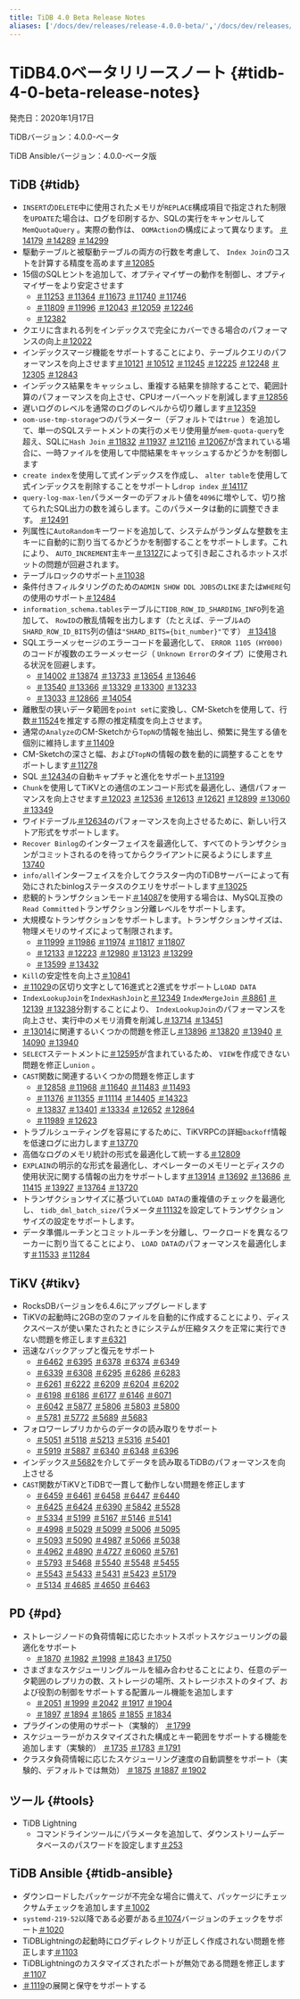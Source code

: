 ```yaml
---
title: TiDB 4.0 Beta Release Notes
aliases: ['/docs/dev/releases/release-4.0.0-beta/','/docs/dev/releases/4.0.0-beta/']
---
```


# TiDB4.0ベータリリースノート {#tidb-4-0-beta-release-notes}

発売日：2020年1月17日

TiDBバージョン：4.0.0-ベータ

TiDB Ansibleバージョン：4.0.0-ベータ版

## TiDB {#tidb}

-   `INSERT`の`DELETE`中に使用されたメモリが`REPLACE`構成項目で指定された制限を`UPDATE`た場合は、ログを印刷するか、SQLの実行をキャンセルして`MemQuotaQuery` 。実際の動作は、 `OOMAction`の構成によって異なります。 [＃14179](https://github.com/pingcap/tidb/pull/14179) [＃14289](https://github.com/pingcap/tidb/pull/14289) [＃14299](https://github.com/pingcap/tidb/pull/14299)
-   駆動テーブルと被駆動テーブルの両方の行数を考慮して、 `Index Join`のコストを計算する精度を高めます[＃12085](https://github.com/pingcap/tidb/pull/12085)
-   15個のSQLヒントを追加して、オプティマイザーの動作を制御し、オプティマイザーをより安定させます
    -   [＃11253](https://github.com/pingcap/tidb/pull/11253) [＃11364](https://github.com/pingcap/tidb/pull/11364) [＃11673](https://github.com/pingcap/tidb/pull/11673) [＃11740](https://github.com/pingcap/tidb/pull/11740) [＃11746](https://github.com/pingcap/tidb/pull/11746)
    -   [＃11809](https://github.com/pingcap/tidb/pull/11809) [＃11996](https://github.com/pingcap/tidb/pull/11996) [＃12043](https://github.com/pingcap/tidb/pull/12043) [＃12059](https://github.com/pingcap/tidb/pull/12059) [＃12246](https://github.com/pingcap/tidb/pull/12246)
    -   [＃12382](https://github.com/pingcap/tidb/pull/12382)
-   クエリに含まれる列をインデックスで完全にカバーできる場合のパフォーマンスの向上[＃12022](https://github.com/pingcap/tidb/pull/12022)
-   インデックスマージ機能をサポートすることにより、テーブルクエリのパフォーマンスを向上させます[＃10121](https://github.com/pingcap/tidb/pull/10121) [＃10512](https://github.com/pingcap/tidb/pull/10512) [＃11245](https://github.com/pingcap/tidb/pull/11245) [＃12225](https://github.com/pingcap/tidb/pull/12225) [＃12248](https://github.com/pingcap/tidb/pull/12248) [＃12305](https://github.com/pingcap/tidb/pull/12305) [＃12843](https://github.com/pingcap/tidb/pull/12843)
-   インデックス結果をキャッシュし、重複する結果を排除することで、範囲計算のパフォーマンスを向上させ、CPUオーバーヘッドを削減します[＃12856](https://github.com/pingcap/tidb/pull/12856)
-   遅いログのレベルを通常のログのレベルから切り離します[＃12359](https://github.com/pingcap/tidb/pull/12359)
-   `oom-use-tmp-storage`つのパラメーター（デフォルトでは`true` ）を追加して、単一のSQLステートメントの実行のメモリ使用量が`mem-quota-query`を超え、SQLに`Hash Join` [＃11832](https://github.com/pingcap/tidb/pull/11832) [＃11937](https://github.com/pingcap/tidb/pull/11937) [＃12116](https://github.com/pingcap/tidb/pull/12116) [＃12067](https://github.com/pingcap/tidb/pull/12067)が含まれている場合に、一時ファイルを使用して中間結果をキャッシュするかどうかを制御します
-   `create index`を使用して式インデックスを作成し、 `alter table`を使用して式インデックスを削除することをサポートし`drop index` [＃14117](https://github.com/pingcap/tidb/pull/14117)
-   `query-log-max-len`パラメーターのデフォルト値を`4096`に増やして、切り捨てられたSQL出力の数を減らします。このパラメータは動的に調整できます。 [＃12491](https://github.com/pingcap/tidb/pull/12491)
-   列属性に`AutoRandom`キーワードを追加して、システムがランダムな整数を主キーに自動的に割り当てるかどうかを制御することをサポートします。これにより、 `AUTO_INCREMENT`主キー[＃13127](https://github.com/pingcap/tidb/pull/13127)によって引き起こされるホットスポットの問題が回避されます。
-   テーブルロックのサポート[＃11038](https://github.com/pingcap/tidb/pull/11038)
-   条件付きフィルタリングのための`ADMIN SHOW DDL JOBS`の`LIKE`または`WHERE`句の使用のサポート[＃12484](https://github.com/pingcap/tidb/pull/12484)
-   `information_schema.tables`テーブルに`TIDB_ROW_ID_SHARDING_INFO`列を追加して、 `RowID`の散乱情報を出力します（たとえば、テーブル`A`の`SHARD_ROW_ID_BITS`列の値は`"SHARD_BITS={bit_number}"`です） [＃13418](https://github.com/pingcap/tidb/pull/13418)
-   SQLエラーメッセージのエラーコードを最適化して、 `ERROR 1105 (HY000)`のコードが複数のエラーメッセージ（ `Unknown Error`のタイプ）に使用される状況を回避します。
    -   [＃14002](https://github.com/pingcap/tidb/pull/14002) [＃13874](https://github.com/pingcap/tidb/pull/13874) [＃13733](https://github.com/pingcap/tidb/pull/13733) [＃13654](https://github.com/pingcap/tidb/pull/13654) [＃13646](https://github.com/pingcap/tidb/pull/13646)
    -   [＃13540](https://github.com/pingcap/tidb/pull/13540) [＃13366](https://github.com/pingcap/tidb/pull/13366) [＃13329](https://github.com/pingcap/tidb/pull/13329) [＃13300](https://github.com/pingcap/tidb/pull/13300) [＃13233](https://github.com/pingcap/tidb/pull/13233)
    -   [＃13033](https://github.com/pingcap/tidb/pull/13033) [＃12866](https://github.com/pingcap/tidb/pull/12866) [＃14054](https://github.com/pingcap/tidb/pull/14054)
-   離散型の狭いデータ範囲を`point set`に変換し、CM-Sketchを使用して、行数[＃11524](https://github.com/pingcap/tidb/pull/11524)を推定する際の推定精度を向上させます。
-   通常の`Analyze`のCM-Sketchから`TopN`の情報を抽出し、頻繁に発生する値を個別に維持します[＃11409](https://github.com/pingcap/tidb/pull/11409)
-   CM-Sketchの深さと幅、および`TopN`の情報の数を動的に調整することをサポートします[＃11278](https://github.com/pingcap/tidb/pull/11278)
-   SQL [＃12434](https://github.com/pingcap/tidb/pull/12434)の自動キャプチャと進化をサポート[＃13199](https://github.com/pingcap/tidb/pull/13199)
-   `Chunk`を使用してTiKVとの通信のエンコード形式を最適化し、通信パフォーマンスを向上させます[＃12023](https://github.com/pingcap/tidb/pull/12023) [＃12536](https://github.com/pingcap/tidb/pull/12536) [＃12613](https://github.com/pingcap/tidb/pull/12613) [＃12621](https://github.com/pingcap/tidb/pull/12621) [＃12899](https://github.com/pingcap/tidb/pull/12899) [＃13060](https://github.com/pingcap/tidb/pull/13060) [＃13349](https://github.com/pingcap/tidb/pull/13349)
-   ワイドテーブル[＃12634](https://github.com/pingcap/tidb/pull/12634)のパフォーマンスを向上させるために、新しい行ストア形式をサポートします。
-   `Recover Binlog`のインターフェイスを最適化して、すべてのトランザクションがコミットされるのを待ってからクライアントに戻るようにします[＃13740](https://github.com/pingcap/tidb/pull/13740)
-   `info/all`インターフェイスを介してクラスター内のTiDBサーバーによって有効にされたbinlogステータスのクエリをサポートします[＃13025](https://github.com/pingcap/tidb/pull/13025)
-   悲観的トランザクションモード[＃14087](https://github.com/pingcap/tidb/pull/14087)を使用する場合は、MySQL互換の`Read Committed`トランザクション分離レベルをサポートします。
-   大規模なトランザクションをサポートします。トランザクションサイズは、物理メモリのサイズによって制限されます。
    -   [＃11999](https://github.com/pingcap/tidb/pull/11999) [＃11986](https://github.com/pingcap/tidb/pull/11986) [＃11974](https://github.com/pingcap/tidb/pull/11974) [＃11817](https://github.com/pingcap/tidb/pull/11817) [＃11807](https://github.com/pingcap/tidb/pull/11807)
    -   [＃12133](https://github.com/pingcap/tidb/pull/12133) [＃12223](https://github.com/pingcap/tidb/pull/12223) [＃12980](https://github.com/pingcap/tidb/pull/12980) [＃13123](https://github.com/pingcap/tidb/pull/13123) [＃13299](https://github.com/pingcap/tidb/pull/13299)
    -   [＃13599](https://github.com/pingcap/tidb/pull/13599) [＃13432](https://github.com/pingcap/tidb/pull/13432)
-   `Kill`の安定性を向上さ[＃10841](https://github.com/pingcap/tidb/pull/10841)
-   [＃11029](https://github.com/pingcap/tidb/pull/11029)の区切り文字として16進式と2進式をサポートし`LOAD DATA`
-   `IndexLookupJoin`を`IndexHashJoin`と[＃12349](https://github.com/pingcap/tidb/pull/12349) `IndexMergeJoin` [＃8861](https://github.com/pingcap/tidb/pull/8861) [＃12139](https://github.com/pingcap/tidb/pull/12139) [＃13238](https://github.com/pingcap/tidb/pull/13238)分割することにより、 `IndexLookupJoin`のパフォーマンスを向上させ、実行中のメモリ消費を削減し[＃13714](https://github.com/pingcap/tidb/pull/13714) [＃13451](https://github.com/pingcap/tidb/pull/13451)
-   [＃13014](https://github.com/pingcap/tidb/pull/13014)に関連するいくつかの問題を修正し[＃13896](https://github.com/pingcap/tidb/pull/13896) [＃13820](https://github.com/pingcap/tidb/pull/13820) [＃13940](https://github.com/pingcap/tidb/pull/13940) [＃14090](https://github.com/pingcap/tidb/pull/14090) [＃13940](https://github.com/pingcap/tidb/pull/13940)
-   `SELECT`ステートメントに[＃12595](https://github.com/pingcap/tidb/pull/12595)が含まれているため、 `VIEW`を作成できない問題を修正し`union` 。
-   `CAST`関数に関連するいくつかの問題を修正します
    -   [＃12858](https://github.com/pingcap/tidb/pull/12858) [＃11968](https://github.com/pingcap/tidb/pull/11968) [＃11640](https://github.com/pingcap/tidb/pull/11640) [＃11483](https://github.com/pingcap/tidb/pull/11483) [＃11493](https://github.com/pingcap/tidb/pull/11493)
    -   [＃11376](https://github.com/pingcap/tidb/pull/11376) [＃11355](https://github.com/pingcap/tidb/pull/11355) [＃11114](https://github.com/pingcap/tidb/pull/11114) [＃14405](https://github.com/pingcap/tidb/pull/14405) [＃14323](https://github.com/pingcap/tidb/pull/14323)
    -   [＃13837](https://github.com/pingcap/tidb/pull/13837) [＃13401](https://github.com/pingcap/tidb/pull/13401) [＃13334](https://github.com/pingcap/tidb/pull/13334) [＃12652](https://github.com/pingcap/tidb/pull/12652) [＃12864](https://github.com/pingcap/tidb/pull/12864)
    -   [＃11989](https://github.com/pingcap/tidb/pull/11989) [＃12623](https://github.com/pingcap/tidb/pull/12623)
-   トラブルシューティングを容易にするために、TiKVRPCの詳細`backoff`情報を低速ログに出力します[＃13770](https://github.com/pingcap/tidb/pull/13770)
-   高価なログのメモリ統計の形式を最適化して統一する[＃12809](https://github.com/pingcap/tidb/pull/12809)
-   `EXPLAIN`の明示的な形式を最適化し、オペレーターのメモリーとディスクの使用状況に関する情報の出力をサポートします[＃13914](https://github.com/pingcap/tidb/pull/13914) [＃13692](https://github.com/pingcap/tidb/pull/13692) [＃13686](https://github.com/pingcap/tidb/pull/13686) [＃11415](https://github.com/pingcap/tidb/pull/11415) [＃13927](https://github.com/pingcap/tidb/pull/13927) [＃13764](https://github.com/pingcap/tidb/pull/13764) [＃13720](https://github.com/pingcap/tidb/pull/13720)
-   トランザクションサイズに基づいて`LOAD DATA`の重複値のチェックを最適化し、 `tidb_dml_batch_size`パラメータ[＃11132](https://github.com/pingcap/tidb/pull/11132)を設定してトランザクションサイズの設定をサポートします。
-   データ準備ルーチンとコミットルーチンを分離し、ワークロードを異なるワーカーに割り当てることにより、 `LOAD DATA`のパフォーマンスを最適化します[＃11533](https://github.com/pingcap/tidb/pull/11533) [＃11284](https://github.com/pingcap/tidb/pull/11284)

## TiKV {#tikv}

-   RocksDBバージョンを6.4.6にアップグレードします
-   TiKVの起動時に2GBの空のファイルを自動的に作成することにより、ディスクスペースが使い果たされたときにシステムが圧縮タスクを正常に実行できない問題を修正します[＃6321](https://github.com/tikv/tikv/pull/6321)
-   迅速なバックアップと復元をサポート
    -   [＃6462](https://github.com/tikv/tikv/pull/6462) [＃6395](https://github.com/tikv/tikv/pull/6395) [＃6378](https://github.com/tikv/tikv/pull/6378) [＃6374](https://github.com/tikv/tikv/pull/6374) [＃6349](https://github.com/tikv/tikv/pull/6349)
    -   [＃6339](https://github.com/tikv/tikv/pull/6339) [＃6308](https://github.com/tikv/tikv/pull/6308) [＃6295](https://github.com/tikv/tikv/pull/6295) [＃6286](https://github.com/tikv/tikv/pull/6286) [＃6283](https://github.com/tikv/tikv/pull/6283)
    -   [＃6261](https://github.com/tikv/tikv/pull/6261) [＃6222](https://github.com/tikv/tikv/pull/6222) [＃6209](https://github.com/tikv/tikv/pull/6209) [＃6204](https://github.com/tikv/tikv/pull/6204) [＃6202](https://github.com/tikv/tikv/pull/6202)
    -   [＃6198](https://github.com/tikv/tikv/pull/6198) [＃6186](https://github.com/tikv/tikv/pull/6186) [＃6177](https://github.com/tikv/tikv/pull/6177) [＃6146](https://github.com/tikv/tikv/pull/6146) [＃6071](https://github.com/tikv/tikv/pull/6071)
    -   [＃6042](https://github.com/tikv/tikv/pull/6042) [＃5877](https://github.com/tikv/tikv/pull/5877) [＃5806](https://github.com/tikv/tikv/pull/5806) [＃5803](https://github.com/tikv/tikv/pull/5803) [＃5800](https://github.com/tikv/tikv/pull/5800)
    -   [＃5781](https://github.com/tikv/tikv/pull/5781) [＃5772](https://github.com/tikv/tikv/pull/5772) [＃5689](https://github.com/tikv/tikv/pull/5689) [＃5683](https://github.com/tikv/tikv/pull/5683)
-   フォロワーレプリカからのデータの読み取りをサポート
    -   [＃5051](https://github.com/tikv/tikv/pull/5051) [＃5118](https://github.com/tikv/tikv/pull/5118) [＃5213](https://github.com/tikv/tikv/pull/5213) [＃5316](https://github.com/tikv/tikv/pull/5316) [＃5401](https://github.com/tikv/tikv/pull/5401)
    -   [＃5919](https://github.com/tikv/tikv/pull/5919) [＃5887](https://github.com/tikv/tikv/pull/5887) [＃6340](https://github.com/tikv/tikv/pull/6340) [＃6348](https://github.com/tikv/tikv/pull/6348) [＃6396](https://github.com/tikv/tikv/pull/6396)
-   インデックス[＃5682](https://github.com/tikv/tikv/pull/5682)を介してデータを読み取るTiDBのパフォーマンスを向上させる
-   `CAST`関数がTiKVとTiDBで一貫して動作しない問題を修正します
    -   [＃6459](https://github.com/tikv/tikv/pull/6459) [＃6461](https://github.com/tikv/tikv/pull/6461) [＃6458](https://github.com/tikv/tikv/pull/6458) [＃6447](https://github.com/tikv/tikv/pull/6447) [＃6440](https://github.com/tikv/tikv/pull/6440)
    -   [＃6425](https://github.com/tikv/tikv/pull/6425) [＃6424](https://github.com/tikv/tikv/pull/6424) [＃6390](https://github.com/tikv/tikv/pull/6390) [＃5842](https://github.com/tikv/tikv/pull/5842) [＃5528](https://github.com/tikv/tikv/pull/5528)
    -   [＃5334](https://github.com/tikv/tikv/pull/5334) [＃5199](https://github.com/tikv/tikv/pull/5199) [＃5167](https://github.com/tikv/tikv/pull/5167) [＃5146](https://github.com/tikv/tikv/pull/5146) [＃5141](https://github.com/tikv/tikv/pull/5141)
    -   [＃4998](https://github.com/tikv/tikv/pull/4998) [＃5029](https://github.com/tikv/tikv/pull/5029) [＃5099](https://github.com/tikv/tikv/pull/5099) [＃5006](https://github.com/tikv/tikv/pull/5006) [＃5095](https://github.com/tikv/tikv/pull/5095)
    -   [＃5093](https://github.com/tikv/tikv/pull/5093) [＃5090](https://github.com/tikv/tikv/pull/5090) [＃4987](https://github.com/tikv/tikv/pull/4987) [＃5066](https://github.com/tikv/tikv/pull/5066) [＃5038](https://github.com/tikv/tikv/pull/5038)
    -   [＃4962](https://github.com/tikv/tikv/pull/4962) [＃4890](https://github.com/tikv/tikv/pull/4890) [＃4727](https://github.com/tikv/tikv/pull/4727) [＃6060](https://github.com/tikv/tikv/pull/6060) [＃5761](https://github.com/tikv/tikv/pull/5761)
    -   [＃5793](https://github.com/tikv/tikv/pull/5793) [＃5468](https://github.com/tikv/tikv/pull/5468) [＃5540](https://github.com/tikv/tikv/pull/5540) [＃5548](https://github.com/tikv/tikv/pull/5548) [＃5455](https://github.com/tikv/tikv/pull/5455)
    -   [＃5543](https://github.com/tikv/tikv/pull/5543) [＃5433](https://github.com/tikv/tikv/pull/5433) [＃5431](https://github.com/tikv/tikv/pull/5431) [＃5423](https://github.com/tikv/tikv/pull/5423) [＃5179](https://github.com/tikv/tikv/pull/5179)
    -   [＃5134](https://github.com/tikv/tikv/pull/5134) [＃4685](https://github.com/tikv/tikv/pull/4685) [＃4650](https://github.com/tikv/tikv/pull/4650) [＃6463](https://github.com/tikv/tikv/pull/6463)

## PD {#pd}

-   ストレージノードの負荷情報に応じたホットスポットスケジューリングの最適化をサポート
    -   [＃1870](https://github.com/pingcap/pd/pull/1870) [＃1982](https://github.com/pingcap/pd/pull/1982) [＃1998](https://github.com/pingcap/pd/pull/1998) [＃1843](https://github.com/pingcap/pd/pull/1843) [＃1750](https://github.com/pingcap/pd/pull/1750)
-   さまざまなスケジューリングルールを組み合わせることにより、任意のデータ範囲のレプリカの数、ストレージの場所、ストレージホストのタイプ、および役割の制御をサポートする配置ルール機能を追加します
    -   [＃2051](https://github.com/pingcap/pd/pull/2051) [＃1999](https://github.com/pingcap/pd/pull/1999) [＃2042](https://github.com/pingcap/pd/pull/2042) [＃1917](https://github.com/pingcap/pd/pull/1917) [＃1904](https://github.com/pingcap/pd/pull/1904)
    -   [＃1897](https://github.com/pingcap/pd/pull/1897) [＃1894](https://github.com/pingcap/pd/pull/1894) [＃1865](https://github.com/pingcap/pd/pull/1865) [＃1855](https://github.com/pingcap/pd/pull/1855) [＃1834](https://github.com/pingcap/pd/pull/1834)
-   プラグインの使用のサポート（実験的） [＃1799](https://github.com/pingcap/pd/pull/1799)
-   スケジューラーがカスタマイズされた構成とキー範囲をサポートする機能を追加します（実験的） [＃1735](https://github.com/pingcap/pd/pull/1735) [＃1783](https://github.com/pingcap/pd/pull/1783) [＃1791](https://github.com/pingcap/pd/pull/1791)
-   クラスタ負荷情報に応じたスケジューリング速度の自動調整をサポート（実験的、デフォルトでは無効） [＃1875](https://github.com/pingcap/pd/pull/1875) [＃1887](https://github.com/pingcap/pd/pull/1887) [＃1902](https://github.com/pingcap/pd/pull/1902)

## ツール {#tools}

-   TiDB Lightning
    -   コマンドラインツールにパラメータを追加して、ダウンストリームデータベースのパスワードを設定します[＃253](https://github.com/pingcap/tidb-lightning/pull/253)

## TiDB Ansible {#tidb-ansible}

-   ダウンロードしたパッケージが不完全な場合に備えて、パッケージにチェックサムチェックを追加します[＃1002](https://github.com/pingcap/tidb-ansible/pull/1002)
-   `systemd-219-52`以降である必要がある[＃1074](https://github.com/pingcap/tidb-ansible/pull/1074)バージョンのチェックをサポート[＃1020](https://github.com/pingcap/tidb-ansible/pull/1020)
-   TiDBLightningの起動時にログディレクトリが正しく作成されない問題を修正します[＃1103](https://github.com/pingcap/tidb-ansible/pull/1103)
-   TiDBLightningのカスタマイズされたポートが無効である問題を修正します[＃1107](https://github.com/pingcap/tidb-ansible/pull/1107)
-   [＃1119](https://github.com/pingcap/tidb-ansible/pull/1119)の展開と保守をサポートする
